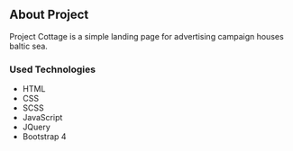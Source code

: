 ## About Project
Project Cottage is a simple landing page for advertising campaign houses baltic sea.

### Used Technologies
- HTML 
- CSS 
- SCSS
- JavaScript
- JQuery
- Bootstrap 4

